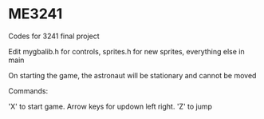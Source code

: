 # ME3241
Codes for 3241 final project

Edit mygbalib.h for controls, sprites.h for new sprites, everything else in main

On starting the game, the astronaut will be stationary and cannot be moved

Commands:

'X' to start game. Arrow keys for updown left right. 'Z' to jump
